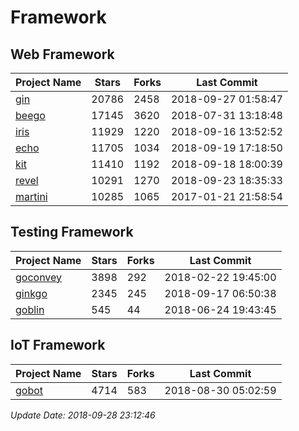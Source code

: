 # Framework

## Web Framework

| Project Name | Stars | Forks | Last Commit |
| ------------ | ----- | ----- | ----------- |
| [gin](https://github.com/gin-gonic/gin) | 20786 | 2458 | 2018-09-27 01:58:47 |
| [beego](https://github.com/astaxie/beego) | 17145 | 3620 | 2018-07-31 13:18:48 |
| [iris](https://github.com/kataras/iris) | 11929 | 1220 | 2018-09-16 13:52:52 |
| [echo](https://github.com/labstack/echo) | 11705 | 1034 | 2018-09-19 17:18:50 |
| [kit](https://github.com/go-kit/kit) | 11410 | 1192 | 2018-09-18 18:00:39 |
| [revel](https://github.com/revel/revel) | 10291 | 1270 | 2018-09-23 18:35:33 |
| [martini](https://github.com/go-martini/martini) | 10285 | 1065 | 2017-01-21 21:58:54 |

## Testing Framework

| Project Name | Stars | Forks | Last Commit |
| ------------ | ----- | ----- | ----------- |
| [goconvey](https://github.com/smartystreets/goconvey) | 3898 | 292 | 2018-02-22 19:45:00 |
| [ginkgo](https://github.com/onsi/ginkgo) | 2345 | 245 | 2018-09-17 06:50:38 |
| [goblin](https://github.com/franela/goblin) | 545 | 44 | 2018-06-24 19:43:45 |

## IoT Framework

| Project Name | Stars | Forks | Last Commit |
| ------------ | ----- | ----- | ----------- |
| [gobot](https://github.com/hybridgroup/gobot) | 4714 | 583 | 2018-08-30 05:02:59 |

*Update Date: 2018-09-28 23:12:46*